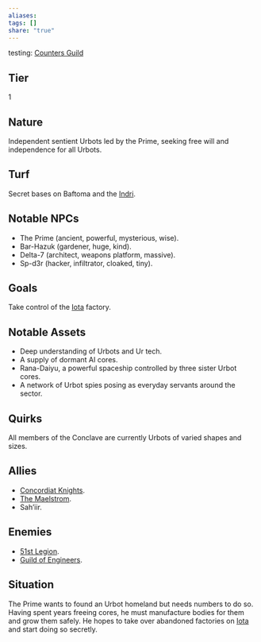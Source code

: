 ```yaml
---
aliases: 
tags: []
share: "true"
---
```

testing:
[Counters Guild](Counters%20Guild.md) 

## Tier

1

## Nature

Independent sentient Urbots led by the Prime, seeking free will and independence for all Urbots.

## Turf

Secret bases on Baftoma and the [Indri](Indri.md).

## Notable NPCs

- The Prime (ancient, powerful, mysterious, wise).
- Bar-Hazuk (gardener, huge, kind).
- Delta-7 (architect, weapons platform, massive).
- Sp-d3r (hacker, infiltrator, cloaked, tiny).


## Goals

Take control of the [Iota](Iota.md) factory.

## Notable Assets

- Deep understanding of Urbots and Ur tech.
- A supply of dormant AI cores.
- Rana-Daiyu, a powerful spaceship controlled by three sister Urbot cores.
- A network of Urbot spies posing as everyday servants around the sector.


## Quirks

All members of the Conclave are currently Urbots of varied shapes and sizes.

## Allies

- [Concordiat Knights](Concordiat%20Knights.md).
- [The Maelstrom](The%20Maelstrom.md).
- Sah’iir.


## Enemies

- [51st Legion](51st%20Legion.md).
- [Guild of Engineers](Guild%20of%20Engineers.md).


## Situation

The Prime wants to found an Urbot homeland but needs numbers to do so. Having spent years freeing cores, he must manufacture bodies for them and grow them safely. He hopes to take over abandoned factories on [Iota](Iota.md) and start doing so secretly.
